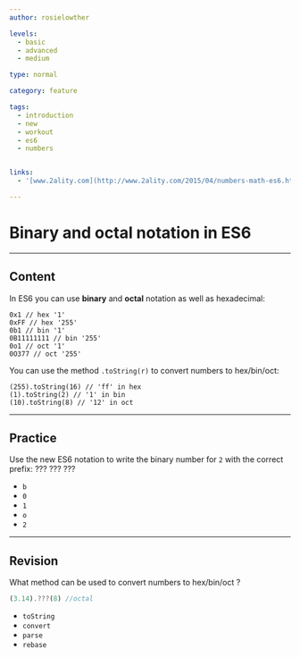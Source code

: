 ```yaml
---
author: rosielowther

levels:
  - basic
  - advanced
  - medium

type: normal

category: feature

tags:
  - introduction
  - new
  - workout
  - es6
  - numbers


links:
  - '[www.2ality.com](http://www.2ality.com/2015/04/numbers-math-es6.html){website}'

---
```

# Binary and octal notation in ES6

---
## Content

In ES6 you can use **binary** and **octal** notation as well as hexadecimal: 
```
0x1 // hex '1'
0xFF // hex '255'
0b1 // bin '1'
0B11111111 // bin '255'
0o1 // oct '1'
0O377 // oct '255'
```

You can use the method `.toString(r)` to convert numbers to hex/bin/oct:

```
(255).toString(16) // 'ff' in hex
(1).toString(2) // '1' in bin
(10).toString(8) // '12' in oct
```

---
## Practice

Use the new ES6 notation to write the binary number for `2` with the correct prefix:
??? ??? ???


* `b`
* `0`
* `1`
* `o`
* `2`

---
## Revision

What method can be used to convert numbers to hex/bin/oct ?
```javascript
(3.14).???(8) //octal
```


* `toString`
* `convert`
* `parse`
* `rebase`

